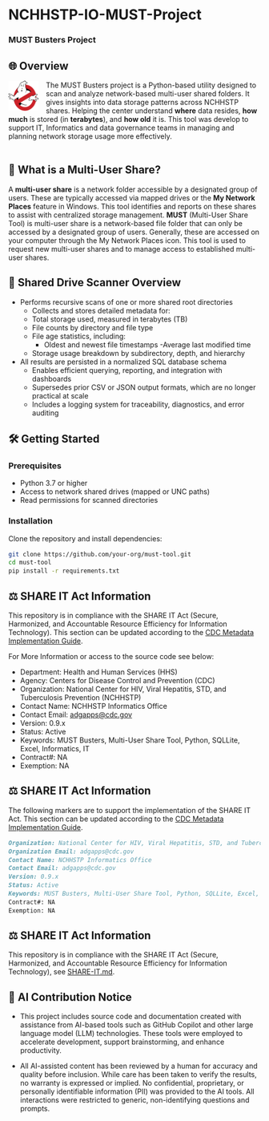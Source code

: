 # NCHHSTP-IO-MUST-Project
### MUST Busters Project

## 🌐 Overview
<img src="images/ghost_busters.png" alt="MUST Busters Logo" align="left" width="60" style="margin-right: 15px;" />

The MUST Busters project is a Python-based utility designed to scan and analyze network-based multi-user shared folders. It gives insights into data storage patterns across NCHHSTP shares. Helping the center understand **where** data resides, **how much** is stored (in **terabytes**), and **how old** it is. This tool was develop to support IT, Informatics and data governance teams in managing and planning network storage usage more effectively.
<br><br>

## 🧐 What is a Multi-User Share?

A **multi-user share** is a network folder accessible by a designated group of users. These are typically accessed via mapped drives or the **My Network Places** feature in Windows. This tool identifies and reports on these shares to assist with centralized storage management.
**MUST** (Multi-User Share Tool) is  multi-user share is a network-based file folder that can only be accessed by a designated group of users. Generally, these are accessed on your computer through the My Network Places icon. This tool is used to request new multi-user shares and to manage access to established multi-user shares.

## 🧭 Shared Drive Scanner Overview

- Performs recursive scans of one or more shared root directories
  - Collects and stores detailed metadata for:
  - Total storage used, measured in terabytes (TB)
  - File counts by directory and file type
  - File age statistics, including:
    - Oldest and newest file timestamps
    -Average last modified time
  - Storage usage breakdown by subdirectory, depth, and hierarchy
- All results are persisted in a normalized SQL database schema
  - Enables efficient querying, reporting, and integration with dashboards  
  - Supersedes prior CSV or JSON output formats, which are no longer practical at scale
  - Includes a logging system for traceability, diagnostics, and error auditing

## 🛠️ Getting Started

### Prerequisites

- Python 3.7 or higher
- Access to network shared drives (mapped or UNC paths)
- Read permissions for scanned directories

### Installation

Clone the repository and install dependencies:

```bash
git clone https://github.com/your-org/must-tool.git
cd must-tool
pip install -r requirements.txt
```

## ⚖️ SHARE IT Act Information
This repository is in compliance with the SHARE IT Act (Secure, Harmonized, and Accountable Resource Efficiency for Information Technology). This section can be updated according to the [CDC Metadata Implementation Guide](https://docs.cdc.gov/docs/ea/codeshare/implementation-guide#readmemd-override-optional-markers).

For More Information or access to the source code see below:
- Department: Health and Human Services (HHS)
- Agency: Centers for Disease Control and Prevention (CDC)
- Organization: National Center for HIV, Viral Hepatitis, STD, and Tuberculosis Prevention (NCHHSTP)
- Contact Name: NCHHSTP Informatics Office
- Contact Email: [adgapps@cdc.gov](mailto:adgapps@cdc.gov?subject=Share%20IT%20Act%20Inquiry:%20GitHub%20NCHHSTP-IO-MUST-Project)
- Version: 0.9.x
- Status: Active
- Keywords: MUST Busters, Multi-User Share Tool, Python, SQLLite, Excel, Informatics, IT 
- Contract#: NA
- Exemption: NA


## ⚖️ SHARE IT Act Information
The following markers are to support the implementation of the SHARE IT Act. This section can be updated according to the [CDC Metadata Implementation Guide](https://docs.cdc.gov/docs/ea/codeshare/implementation-guide#readmemd-override-optional-markers).

``` md
Organization: National Center for HIV, Viral Hepatitis, STD, and Tuberculosis 
Organization Email: adgapps@cdc.gov
Contact Name: NCHHSTP Informatics Office
Contact Email: adgapps@cdc.gov
Version: 0.9.x
Status: Active
Keywords: MUST Busters, Multi-User Share Tool, Python, SQLLite, Excel, Informatics, IT 
Contract#: NA
Exemption: NA
```

## ⚖️ SHARE IT Act Information
This repository is in compliance with the SHARE IT Act (Secure, Harmonized, and Accountable Resource Efficiency for Information Technology), see [SHARE-IT.md](./SHARE-IT.md).


## 📝 AI Contribution Notice 
- This project includes source code and documentation created with assistance from AI-based tools such as GitHub Copilot and other large language model (LLM) technologies. These tools were employed to accelerate development, support brainstorming, and enhance productivity.  

- All AI-assisted content has been reviewed by a human for accuracy and quality before inclusion. While care has been taken to verify the results, no warranty is expressed or implied. No confidential, proprietary, or personally identifiable information (PII) was provided to the AI tools. All interactions were restricted to generic, non-identifying questions and prompts.  


